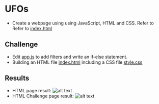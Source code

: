 # UFOs
- Create a webpage using using JavaScript, HTML and CSS. Refer to Refer to [index.html](../main/index.html)

## Challenge
- Edit  [app.js](../main/app.js) to add filters and write an if-else statement.
- Building an HTML file [index.html](../main/index.html) including  a CSS file [style.css](../main/static/css/style.css)

## Results
- HTML page result:
![alt text](../main/Index_Screenshoot.png "Index.html")
- HTML Challenge page result:
![alt text](../main/Index_Challenge.png "Index_challenge.html")
